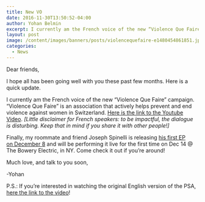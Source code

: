 ```yaml
---
title: New VO
date: 2016-11-30T13:50:52-04:00
author: Yohan Belmin
excerpt: I currently am the French voice of the new “Violence Que Faire” campaign. “Violence Que Faire” is an association that actively helps prevent and end violence against women in Switzerland. Here is the link to the Youtube Video.
layout: post
image: /content/images/banners/posts/violencequefaire-e1480454861851.jpg
categories:
  - News
---
```

Dear friends,

I hope all has been going well with you these past few months. Here is a quick update.

I currently am the French voice of the new “Violence Que Faire” campaign. “Violence Que Faire” is an association that actively helps prevent and end violence against women in Switzerland. <a href="https://www.youtube.com/watch?v=Q_uWTcnD2dw" target="_blank">Here is the link to the Youtube Video</a>. _[Little disclaimer for French speakers: to be impactful, the dialogue is disturbing. Keep that in mind if you share it with other people!]_

Finally, my roommate and friend Joseph Spinelli is releasing <a href="https://www.amazon.com/gp/product/B01N8W68MR" target="_blank">his first EP on December 8</a> and will be performing it live for the first time on Dec 14 @ The Bowery Electric, in NY. Come check it out if you&#8217;re around!

Much love, and talk to you soon,

-Yohan

P.S.: If you&#8217;re interested in watching the original English version of the PSA, <a href="https://www.youtube.com/watch?v=oV_j_PM1bq4" target="_blank">here the link to the video</a>!

